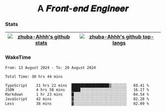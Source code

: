 <h1 align="center">A 𝑭𝒓𝒐𝒏𝒕-𝒆𝒏𝒅 𝑬𝒏𝒈𝒊𝒏𝒆𝒆𝒓</h1>

### Stats

| <a href="https://github.com/zhuba-Ahhh"><img align="center" src="https://github-readme-stats.vercel.app/api?username=zhuba-Ahhh&hide_title=true&hide_border=true&show_icons=trueline_height=21&text_color=000&icon_color=000&bg_color=0,ea6161,ffc64d,fffc4d,52fa5a&theme=graywhite" alt="zhuba-Ahhh's github stats" /> </a> | <a href="https://github.com/zhuba-Ahhh"><img align="center" src="https://github-readme-stats.vercel.app/api/top-langs/?username=zhuba-Ahhh&hide_title=true&hide_border=true&layout=compact&hide_border=true&show_icons=trueline_height=40&text_color=000&icon_color=000&bg_color=0,ea6161,ffc64d,fffc4d,52fa5a&theme=graywhite&langs_count=6" alt="zhuba-Ahhh's github top-langs"/> </a> |
| ------------- | ------------- |

### WakeTime

<!--START_SECTION:waka-->

```txt
From: 13 August 2024 - To: 20 August 2024

Total Time: 30 hrs 44 mins

TypeScript    21 hrs 22 mins  █████████████████▒░░░░░░░   69.41 %
JSON          4 hrs 58 mins   ████░░░░░░░░░░░░░░░░░░░░░   16.17 %
Markdown      1 hr 23 mins    █░░░░░░░░░░░░░░░░░░░░░░░░   04.54 %
JavaScript    42 mins         ▓░░░░░░░░░░░░░░░░░░░░░░░░   02.28 %
Less          38 mins         ▓░░░░░░░░░░░░░░░░░░░░░░░░   02.09 %
```

<!--END_SECTION:waka-->
